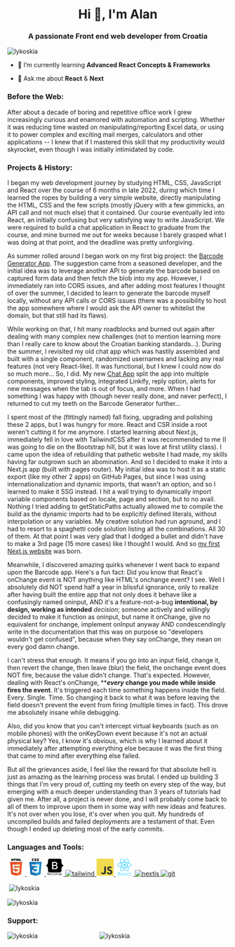 <h1 align="center">Hi 👋, I'm Alan</h1>
<h3 align="center">A passionate Front end web developer from Croatia</h3>

<p align="left"> <img src="https://komarev.com/ghpvc/?username=lykoskia&label=Profile%20views&color=0e75b6&style=flat" alt="lykoskia" /> </p>

- 🌱 I’m currently learning **Advanced React Concepts & Frameworks**

- 💬 Ask me about **React** & **Next**

<h3 align="left">Before the Web:</h3>
<p align="left">
After about a decade of boring and repetitive office work I grew increasingly curious and enamored with automation and scripting. Whether it was reducing time wasted on manipulating/reporting Excel data, or using it to power complex and exciting mail merges, calculators and other applications -- I knew that if I mastered this skill that my productivity would skyrocket, even though I was initially intimidated by code. 
</p>

<h3 align="left">Projects & History:</h3>
<p align="left">
I began my web development journey by studying HTML, CSS, JavaScript and React over the course of 6 months in late 2022, during which time I learned the ropes by building a very simple website, directly manipulating the HTML, CSS and the few scripts (mostly jQuery with a few gimmicks, an API call and not much else) that it contained. Our course eventually led into React, an initially confusing but very satisfying way to write JavaScript. We were required to build a chat application in React to graduate from the course, and mine burned me out for weeks because I barely grasped what I was doing at that point, and the deadline was pretty unforgiving.
</p>
<p align="left">
As summer rolled around I began work on my first big project: the <a href="https://github.com/Lykoskia/react-barcode-generator">Barcode Generator App</a>. The suggestion came from a seasoned developer, and the initial idea was to leverage another API to generate the barcode based on captured form data and then fetch the blob into my app. However, I immediately ran into CORS issues, and after adding most features I thought of over the summer, I decided to learn to generate the barcode myself locally, without any API calls or CORS issues (there was a possibility to host the app somewhere where I would ask the API owner to whitelist the domain, but that still had its flaws).  
</p>
<p align="left">
While working on that, I hit many roadblocks and burned out again after dealing with many complex new challenges (not to mention learning more than I really care to know about the Croatian banking standards...). During the summer, I revisited my old chat app which was hastily assembled and built with a single component, randomized usernames and lacking any real features (not very React-like). It was functional, but I knew I could now do so much more... So, I did. My new <a href="https://github.com/Lykoskia/react-chat">Chat App</a> split the app into multiple components, improved styling, integrated Linkify, reply option, alerts for new messages when the tab is out of focus, and more. When I had something I was happy with (though never really done, and never perfect), I returned to cut my teeth on the Barcode Generator further...
</p>
<p align="left">
I spent most of the (fittingly named) fall fixing, upgrading and polishing these 2 apps, but I was hungry for more. React and CSR inside a root weren't cutting it for me anymore. I started learning about Next.js, immediately fell in love with TailwindCSS after it was recommended to me (I was going to die on the Bootstrap hill, but it was love at first utility class). I came upon the idea of rebuilding that pathetic website I had made, my skills having far outgrown such an abomination. And so I decided to make it into a Next.js app (built with pages router). My initial idea was to host it as a static export (like my other 2 apps) on GitHub Pages, but since I was using internationalization and dynamic imports, that wasn't an option, and so I learned to make it SSG instead. I hit a wall trying to dynamically import variable components based on locale, page and section, but to no avail. Nothing I tried adding to getStaticPaths actually allowed me to compile the build as the dynamic imports had to be explicitly defined literals, without interpolation or any variables. My creative solution had run aground, and I had to resort to a spaghetti code solution listing all the combinations. All 30 of them. At that point I was very glad that I dodged a bullet and didn't have to make a 3rd page (15 more cases) like I thought I would. And so <a href="https://github.com/Lykoskia/next-pages-volker">my first Next.js website</a> was born.
</p>
<p align="left">Meanwhile, I discovered amazing quirks whenever I went back to expand upon the Barcode app. Here's a fun fact: Did you know that React's onChange event is NOT anything like HTML's onchange event? I see. Well I absolutely did NOT spend half a year in blissful ignorance, only to realize after having built the entire app that not only does it behave like a confusingly named oninput, AND it's a feature-not-a-bug <b>intentional, by design, working as intended</b> <i>decision</i>; someone actively and willingly decided to make it function as oninput, but name it onChange, give no equivalent for onchange, implement onInput anyway AND condescendingly write in the documentation that this was on purpose so "developers wouldn't get confused", because when they say onChange, they mean on every god damn change.</p>
<p align="left">I can't stress that enough. It means if you go into an input field, change it, then revert the change, then leave (blur) the field, the onchange event does NOT fire, because the value didn't change. That's expected. However, dealing with React's onChange, **<b><i>every</i> change you made while inside fires the event</b>. It's triggered each time something happens inside the field. Every. Single. Time. So changing it back to what it was before leaving the field doesn't prevent the event from firing (multiple times in fact). This drove me absolutely insane while debugging.</p>
<p align="left">Also, did you know that you can't intercept virtual keyboards (such as on mobile phones) with the onKeyDown event because it's not an actual physical key? Yes, I know it's obvious, which is why I learned about it immediately after attempting everything else because it was the first thing that came to mind after everything else failed.</p>

<p align="left">But all the grievances aside, I feel like the reward for that absolute hell is just as amazing as the learning process was brutal. I ended up building 3 things that I'm very proud of, cutting my teeth on every step of the way, but emerging with a much deeper understanding than 3 years of tutorials had given me. After all, a project is never done, and I will probably come back to all of them to improve upon them in some way with new ideas and features. It's not over when you lose, it's over when you quit. My hundreds of uncompiled builds and failed deployments are a testament of that. Even though I ended up deleting most of the early commits.</p>
  
<h3 align="left">Languages and Tools:</h3>
<p align="left"> 
<a href="https://www.w3.org/html/" target="_blank" rel="noreferrer"> <img src="https://raw.githubusercontent.com/devicons/devicon/master/icons/html5/html5-original-wordmark.svg" alt="html5" width="40" height="40"/> </a> <a href="https://www.w3schools.com/css/" target="_blank" rel="noreferrer"> <img src="https://raw.githubusercontent.com/devicons/devicon/master/icons/css3/css3-original-wordmark.svg" alt="css3" width="40" height="40"/> </a> <a href="https://getbootstrap.com" target="_blank" rel="noreferrer"> <img src="https://raw.githubusercontent.com/devicons/devicon/master/icons/bootstrap/bootstrap-plain-wordmark.svg" alt="bootstrap" width="40" height="40"/> </a> <a href="https://tailwindcss.com/" target="_blank" rel="noreferrer"> <img src="https://www.vectorlogo.zone/logos/tailwindcss/tailwindcss-icon.svg" alt="tailwind" width="40" height="40"/> </a> <a href="https://developer.mozilla.org/en-US/docs/Web/JavaScript" target="_blank" rel="noreferrer"> <img src="https://raw.githubusercontent.com/devicons/devicon/master/icons/javascript/javascript-original.svg" alt="javascript" width="40" height="40"/> </a> <a href="https://react.dev/" target="_blank" rel="noreferrer"> <img src="https://raw.githubusercontent.com/devicons/devicon/master/icons/react/react-original-wordmark.svg" alt="react" width="40" height="40"/> </a> <a href="https://nextjs.org/" target="_blank" rel="noreferrer"> <img src="https://cdn.worldvectorlogo.com/logos/next-js.svg" alt="nextjs" width="40" height="40"/> </a> <a href="https://git-scm.com/" target="_blank" rel="noreferrer"> <img src="https://www.vectorlogo.zone/logos/git-scm/git-scm-icon.svg" alt="git" width="40" height="40"/> </a></p>

<p>&nbsp;<img align="center" src="https://github-readme-stats.vercel.app/api?username=lykoskia&show_icons=true&locale=en" alt="lykoskia" /></p>

<p><img align="center" src="https://github-readme-streak-stats.herokuapp.com/?user=lykoskia&" alt="lykoskia" /></p>

<h3 align="left">Support:</h3>
<p><a href="https://www.buymeacoffee.com/lykoskia"> <img align="left" src="https://cdn.buymeacoffee.com/buttons/v2/default-yellow.png" height="50" width="210" alt="lykoskia" /></a><a href="https://ko-fi.com/lykoskia"> <img align="left" src="https://cdn.ko-fi.com/cdn/kofi3.png?v=3" height="50" width="210" alt="lykoskia" /></a></p><br><br>
